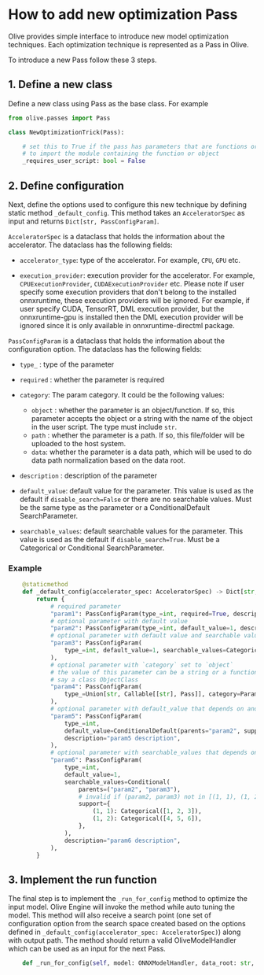 # How to add new optimization Pass

Olive provides simple interface to introduce new model optimization techniques. Each optimization technique is
represented as a Pass in Olive.

To introduce a new Pass follow these 3 steps.

## 1. Define a new class

Define a new class using Pass as the base class. For example

```python
from olive.passes import Pass

class NewOptimizationTrick(Pass):

    # set this to True if the pass has parameters that are functions or objects and the user script is required
    # to import the module containing the function or object
    _requires_user_script: bool = False
```

## 2. Define configuration

Next, define the options used to configure this new technique by defining static method `_default_config`. This method
takes an `AcceleratorSpec` as input and returns `Dict[str, PassConfigParam]`.

`AcceleratorSpec` is a dataclass that holds the information about the accelerator. The dataclass has the following fields:

- `accelerator_type`: type of the accelerator. For example, `CPU`, `GPU` etc.

- `execution_provider`: execution provider for the accelerator. For example, `CPUExecutionProvider`, `CUDAExecutionProvider` etc.
    Please note if user specify some execution providers that don't belong to the installed onnxruntime, these execution providers
    will be ignored. For example, if user specify CUDA, TensorRT, DML execution provider, but the onnxruntime-gpu is installed then
    the DML execution provider will be ignored since it is only available in onnxruntime-directml package.

`PassConfigParam` is a dataclass that holds the information about the configuration option. The dataclass has the following fields:

- `type_` : type of the parameter

- `required` : whether the parameter is required
- `category`: The param category. It could be the following values:

    * `object` : whether the parameter is an object/function. If so, this parameter accepts the object or a string with the
    name of the object in the user script. The type must include `str`.
    * `path` : whether the parameter is a path. If so, this file/folder will be uploaded to the host system.
    * `data`: whether the parameter is a data path, which will be used to do data path normalization based on the data root.

- `description` : description of the parameter

- `default_value`: default value for the parameter. This value is used as the default if `disable_search=False` or there are no searchable values.
    Must be the same type as the parameter or a ConditionalDefault SearchParameter.

- `searchable_values`: default searchable values for the parameter. This value is used as the default if `disable_search=True`.
    Must be a Categorical or Conditional SearchParameter.

### Example
```python
    @staticmethod
    def _default_config(accelerator_spec: AcceleratorSpec) -> Dict[str, PassConfigParam]:
        return {
            # required parameter
            "param1": PassConfigParam(type_=int, required=True, description="param1 description"),
            # optional parameter with default value
            "param2": PassConfigParam(type_=int, default_value=1, description="param2 description"),
            # optional parameter with default value and searchable values
            "param3": PassConfigParam(
                type_=int, default_value=1, searchable_values=Categorical([1, 2, 3]), description="param3 description"
            ),
            # optional parameter with `category` set to `object`
            # the value of this parameter can be a string or a function that takes a string and returns the object,
            # say a class ObjectClass
            "param4": PassConfigParam(
                type_=Union[str, Callable[[str], Pass]], category=ParamCategory.OBJECT, description="param4 description"
            ),
            # optional parameter with default_value that depends on another parameter value
            "param5": PassConfigParam(
                type_=int,
                default_value=ConditionalDefault(parents="param2", support={(1,): 2, (2,): 3}, default=4),
                description="param5 description",
            ),
            # optional parameter with searchable_values that depends on other parameter values
            "param6": PassConfigParam(
                type_=int,
                default_value=1,
                searchable_values=Conditional(
                    parents=("param2", "param3"),
                    # invalid if (param2, param3) not in [(1, 1), (1, 2)]
                    support={
                        (1, 1): Categorical([1, 2, 3]),
                        (1, 2): Categorical([4, 5, 6]),
                    },
                ),
                description="param6 description",
            ),
        }

```

## 3. Implement the run function

The final step is to implement the `_run_for_config` method to optimize the input model. Olive Engine will invoke the
method while auto tuning the model. This method will also receive a search point (one set of configuration option from
the search space created based on the options defined in `_default_config(accelerator_spec: AcceleratorSpec)`) along
with output path. The method should return a valid OliveModelHandler which can be used as an input for the next Pass.

```python
    def _run_for_config(self, model: ONNXModelHandler, data_root: str, config: Dict[str, Any], output_model_path: str) -> ONNXModelHandler:
```
